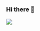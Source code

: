 ### Hi there 👋

<a><img src="https://img.shields.io/badge/w.nth1222@gmail.com-EA4335?style=for-the-badge&logo=gmail&logoColor=ffffff"/></a>
